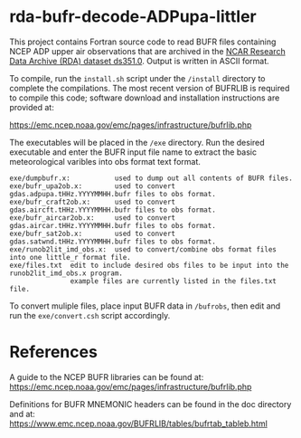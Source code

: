 # rda-bufr-decode-ADPupa-littler

This project contains Fortran source code to read BUFR files containing NCEP ADP upper air observations 
that are archived in the [NCAR Research Data Archive (RDA) dataset ds351.0](https://doi.org/10.5065/39C5-Z211).
Output is written in ASCII format.

To compile, run the `install.sh` script under the `/install` directory to complete the compilations.
The most recent version of BUFRLIB is required to compile this code; software download and 
installation instructions are provided at:

https://emc.ncep.noaa.gov/emc/pages/infrastructure/bufrlib.php

The executables will be placed in the `/exe` directory.  Run
the desired executable and enter the BUFR input file name to extract
the basic meteorological varibles into obs format text format.  
```
exe/dumpbufr.x:           used to dump out all contents of BUFR files.
exe/bufr_upa2ob.x:        used to convert gdas.adpupa.tHHz.YYYYMMHH.bufr files to obs format.
exe/bufr_craft2ob.x:      used to convert gdas.aircft.tHHz.YYYYMMHH.bufr files to obs format.
exe/bufr_aircar2ob.x:     used to convert gdas.aircar.tHHz.YYYYMMHH.bufr files to obs format.
exe/bufr_sat2ob.x:        used to convert gdas.satwnd.tHHz.YYYYMMHH.bufr files to obs format.
exe/runob2lit_imd_obs.x:  used to convert/combine obs format files into one little_r format file.
exe/files.txt  edit to include desired obs files to be input into the runob2lit_imd_obs.x program.
               example files are currently listed in the files.txt file. 
```
To convert muliple files, place input BUFR data in `/bufrobs`,
then edit and run the `exe/convert.csh` script accordingly.

# References
A guide to the NCEP BUFR libraries can be found at:
https://emc.ncep.noaa.gov/emc/pages/infrastructure/bufrlib.php

Definitions for BUFR MNEMONIC headers can be found in the doc directory 
and at: 
https://www.emc.ncep.noaa.gov/BUFRLIB/tables/bufrtab_tableb.html 		
